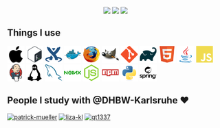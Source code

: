 <p align="center">
  <img src ="https://github-readme-stats.vercel.app/api?username=unk3wn&show_icons=true&count_private=true&theme=darcula&hide_border=true&hide=issues,contribs&bg_color=00000000">
  <img src ="https://github-readme-stats.vercel.app/api/top-langs/?username=unk3wn&layout=compact&hide_border=true&theme=darcula&bg_color=00000000&langs_count=6">
  <img src ="https://github-readme-streak-stats.herokuapp.com?user=unk3wn&theme=darcula&hide_border=true&background=FFFFFF00">
</p>

## Things I use

<p>
  <img src="https://raw.githubusercontent.com/devicons/devicon/master/icons/apple/apple-original.svg" alt="apple" width="40" height="40"/>
  <img src="https://raw.githubusercontent.com/devicons/devicon/master/icons/bash/bash-original.svg" alt="bash" width="40" height="40"/>
  <img src="https://raw.githubusercontent.com/devicons/devicon/master/icons/confluence/confluence-original.svg" alt="confluence" width="40" height="40"/>
  <img src="https://raw.githubusercontent.com/devicons/devicon/master/icons/docker/docker-original.svg" alt="docker" width="40" height="40"/></a>
  <img src="https://raw.githubusercontent.com/devicons/devicon/master/icons/firefox/firefox-original.svg" alt="firefox" width="40" height="40"/></a>
  <img src="https://raw.githubusercontent.com/devicons/devicon/master/icons/gimp/gimp-original.svg" alt="gimp" width="40" height="40"/></a>
  <img src="https://raw.githubusercontent.com/devicons/devicon/master/icons/git/git-original.svg" alt="git" width="40" height="40"/></a>
  <img src="https://raw.githubusercontent.com/devicons/devicon/master/icons/gradle/gradle-plain.svg" alt="Gradle" width="40" height="40"/></a>
  <img src="https://raw.githubusercontent.com/devicons/devicon/master/icons/html5/html5-original.svg" alt="html5" width="40" height="40"/></a>
  <img src="https://raw.githubusercontent.com/devicons/devicon/master/icons/java/java-original.svg" alt="java" width="40" height="40"/></a>
  <img src="https://raw.githubusercontent.com/devicons/devicon/master/icons/javascript/javascript-plain.svg" alt="javascript" width="40" height="40"/></a>
  <img src="https://raw.githubusercontent.com/devicons/devicon/master/icons/jenkins/jenkins-original.svg" alt="jenkins" width="40" height="40"/></a>
  <img src="https://raw.githubusercontent.com/devicons/devicon/master/icons/linux/linux-plain.svg" alt="linux" width="40" height="40"/></a>
  <img src="https://raw.githubusercontent.com/devicons/devicon/master/icons/mysql/mysql-original.svg" alt="mysql" width="40" height="40"/></a>
  <img src="https://raw.githubusercontent.com/devicons/devicon/master/icons/nginx/nginx-original.svg" alt="nginx" width="40" height="40"/></a>
  <img src="https://raw.githubusercontent.com/devicons/devicon/master/icons/nodejs/nodejs-original.svg" alt="nodejs" width="40" height="40"/></a>
  <img src="https://raw.githubusercontent.com/devicons/devicon/master/icons/npm/npm-original-wordmark.svg" alt="npm" width="40" height="40"/></a>
  <img src="https://raw.githubusercontent.com/devicons/devicon/master/icons/python/python-original.svg" alt="python" width="40" height="40"/></a>
  <img src="https://raw.githubusercontent.com/devicons/devicon/master/icons/spring/spring-plain-wordmark.svg" alt="spring" width="40" height="40"/></a>
</p>

## People I study with @DHBW-Karlsruhe :heart:
<p>
  <a href="https://github.com/Mueller-Patrick" target="_blank"><img src="https://avatars.githubusercontent.com/u/50352812?v=4" alt="patrick-mueller" width="40" height="40"/></a>
  <a href="https://github.com/liza-kl" target="_blank"><img src="https://avatars.githubusercontent.com/u/58568446?v=4" alt="liza-kl" width="40" height="40"/></a>
  <a href="https://github.com/qt1337" target="_blank"><img src="https://avatars.githubusercontent.com/u/38101884?v=4" alt="qt1337" width="40" height="40"/></a>
</p>

<!--
**Unk3wn/Unk3wn** is a ✨ _special_ ✨ repository because its `README.md` (this file) appears on your GitHub profile.

Here are some ideas to get you started:

- 🔭 I’m currently working on ...
- 🌱 I’m currently learning ...
- 👯 I’m looking to collaborate on ...
- 🤔 I’m looking for help with ...
- 💬 Ask me about ...
- 📫 How to reach me: ...
- 😄 Pronouns: ...
- ⚡ Fun fact: ...
-->
